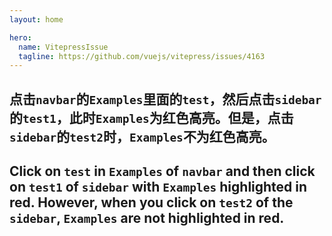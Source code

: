 ```yaml
---
layout: home

hero:
  name: VitepressIssue
  tagline: https://github.com/vuejs/vitepress/issues/4163
---
```


## 点击`navbar`的`Examples`里面的`test`，然后点击`sidebar`的`test1`，此时`Examples`为红色高亮。但是，点击`sidebar`的`test2`时，`Examples`不为红色高亮。

## Click on `test` in `Examples` of `navbar` and then click on `test1` of `sidebar` with `Examples` highlighted in red. However, when you click on `test2` of the `sidebar`, `Examples` are not highlighted in red.